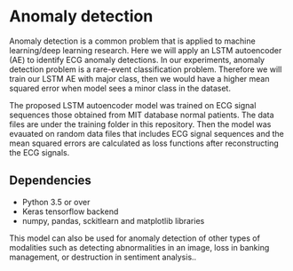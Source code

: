 # Anomaly detection
Anomaly detection is a common problem that is applied to machine learning/deep learning research. Here we will apply an LSTM autoencoder (AE) to identify ECG anomaly detections. In our experiments, anomaly detection problem is a rare-event classification problem. Therefore we will train our LSTM AE with major class, then we would have a higher mean squared error when model sees a minor class in the dataset.

The proposed LSTM autoencoder model was trained on ECG signal sequences those obtained from MIT database normal patients. The data files are under the training folder in this repository. 
Then the model was evauated on random data files that includes ECG signal sequences and the mean squared errors are calculated as loss functions after reconstructing the ECG signals.

## Dependencies
  * Python 3.5 or over
  * Keras tensorflow backend
  * numpy, pandas, sckitlearn and matplotlib libraries
  
This model can also be used for anomaly detection of other types of modalities such as detecting abnormalities in an image, loss in banking management, or destruction in sentiment analysis.. 

